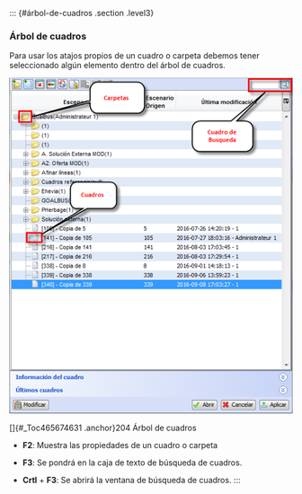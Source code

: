 ::: {#árbol-de-cuadros .section .level3}
### Árbol de cuadros

Para usar los atajos propios de un cuadro o carpeta debemos tener
seleccionado algún elemento dentro del árbol de cuadros.

![](../media/file302.png)

[]{#_Toc465674631 .anchor}204 Árbol de cuadros

-   **F2**: Muestra las propiedades de un cuadro o carpeta

-   **F3**: Se pondrá en la caja de texto de búsqueda de cuadros.

-   **Crtl** + **F3**: Se abrirá la ventana de búsqueda de cuadros.
:::

